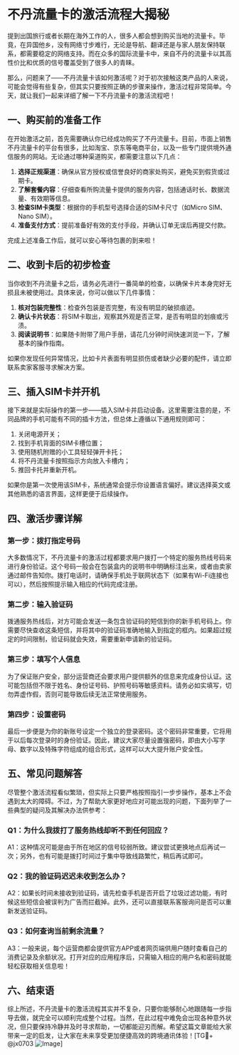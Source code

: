 # 不丹流量卡的激活流程大揭秘

提到出国旅行或者长期在海外工作的人，很多人都会想到购买当地的流量卡。毕竟，在异国他乡，没有网络寸步难行，无论是导航、翻译还是与家人朋友保持联系，都需要稳定的网络支持。而在众多的国际流量卡中，来自不丹的流量卡以其高性价比和优质的信号覆盖受到了很多人的青睐。

那么，问题来了——不丹流量卡该如何激活呢？对于初次接触这类产品的人来说，可能会觉得有些复杂，但其实只要按照正确的步骤来操作，激活过程非常简单。今天，就让我们一起来详细了解一下不丹流量卡的激活流程吧！

## 一、购买前的准备工作

在开始激活之前，首先需要确认你已经成功购买了不丹流量卡。目前，市面上销售不丹流量卡的平台有很多，比如淘宝、京东等电商平台，以及一些专门提供境外通信服务的网站。无论通过哪种渠道购买，都需要注意以下几点：

1. **选择正规渠道**：确保从官方授权或信誉良好的商家处购买，避免买到假货或过期卡。
2. **了解套餐内容**：仔细查看所购流量卡提供的服务内容，包括通话时长、数据流量、有效期等信息。
3. **检查SIM卡类型**：根据你的手机型号选择合适的SIM卡尺寸（如Micro SIM、Nano SIM）。
4. **准备支付方式**：提前准备好有效的支付手段，并确认订单无误后再提交付款。

完成上述准备工作后，就可以安心等待包裹的到来啦！

## 二、收到卡后的初步检查

当你收到不丹流量卡之后，请务必先进行一番简单的检查，以确保卡片本身完好无损且未被使用过。具体来说，你可以做以下几件事情：

1. **核对包装完整性**：检查外包装是否完整，有没有明显的破损痕迹。
2. **确认卡片状态**：将SIM卡取出，观察其外观是否正常，是否有明显的划痕或污渍。
3. **阅读说明书**：如果随卡附带了用户手册，请花几分钟时间快速浏览一下，了解基本的操作指南。

如果你发现任何异常情况，比如卡片表面有明显损伤或者缺少必要的配件，请立即联系卖家客服寻求解决方案。

## 三、插入SIM卡并开机

接下来就是实际操作的第一步——插入SIM卡并启动设备。这里需要注意的是，不同品牌的手机可能有不同的插卡方法，但总体上遵循以下通用规则即可：

1. 关闭电源开关；
2. 找到手机背面的SIM卡槽位置；
3. 使用随机附赠的小工具轻轻弹开卡托；
4. 将不丹流量卡按照指示方向放入卡槽内；
5. 推回卡托并重新开机。

如果你是第一次使用该SIM卡，系统通常会提示你设置语言偏好。建议选择英文或其他熟悉的语言界面，这样更便于后续操作。

## 四、激活步骤详解

### 第一步：拨打指定号码
大多数情况下，不丹流量卡的激活过程都要求用户拨打一个特定的服务热线号码来进行身份验证。这个号码一般会在包装盒内的说明书中明确标注出来，或者由卖家通过邮件告知你。拨打电话时，请确保手机处于联网状态下（如果有Wi-Fi连接也可以），然后按照提示输入相应的代码完成注册。

### 第二步：输入验证码
拨通服务热线后，对方可能会发送一条包含验证码的短信到你的新手机号码上。你需要尽快查收这条短信，并将其中的验证码准确地输入到指定的框内。如果超过规定的时间限制，验证码就会失效，需要重新申请新的验证码。

### 第三步：填写个人信息
为了保证账户安全，部分运营商还会要求用户提供额外的信息来完成身份认证。这可能包括但不限于姓名、身份证号码、护照号码等敏感资料。请务必如实填写，切勿弄虚作假，否则可能导致后续无法正常使用服务。

### 第四步：设置密码
最后一步便是为你的新账号设定一个独立的登录密码。这个密码非常重要，它将用于以后每次登录时的身份验证。因此，建议大家尽量设置强密码，即由大小写字母、数字以及特殊字符组成的组合形式，这样可以大大提升账户安全性。

## 五、常见问题解答

尽管整个激活流程看似繁琐，但实际上只要严格按照指引一步步操作，基本上不会遇到太大的障碍。不过，为了帮助大家更好地应对可能出现的问题，下面列举了一些典型的疑问及其解决办法供参考：

### Q1：为什么我拨打了服务热线却听不到任何回应？
A1：这种情况可能是由于所在地区的信号较弱所致。建议尝试更换地点后再试一次；另外，也有可能是拨打时间过于集中导致线路繁忙，稍后再试即可。

### Q2：我的验证码迟迟未收到怎么办？
A2：如果长时间未接收到验证码，请先检查手机是否开启了垃圾过滤功能，有时候这些短信会被误判为广告而拦截掉。此外，还可以直接联系客服询问是否可以重新发送验证码。

### Q3：如何查询当前剩余流量？
A3：一般来说，每个运营商都会提供官方APP或者网页端供用户随时查看自己的消费记录及余额状况。打开对应的应用程序后，只需输入相应的用户名和密码就能轻松获取相关信息啦！

## 六、结束语

综上所述，不丹流量卡的激活流程其实并不复杂，只要你能够耐心地跟随每一步指导去做，就完全可以顺利完成整个过程。当然，在此过程中难免会出现各种意外状况，但只要保持冷静并及时寻求帮助，一切都能迎刃而解。希望这篇文章能给大家带来一定的启发，让大家在未来享受更加便捷高效的跨境通讯体验！[TG💪+ @jx0703 ![Image](https://github.com/user-attachments/assets/dbca1d08-cadb-493c-b0ec-ad6f7a83f270)]